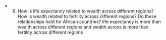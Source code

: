 * 9.	How is life expectancy related to wealth across different regions? How is wealth related to fertility across different regions? Do these relationships hold for African countries?
 life expectancy is more than wealth across different regions and wealth across is more than  fertility across different regions
